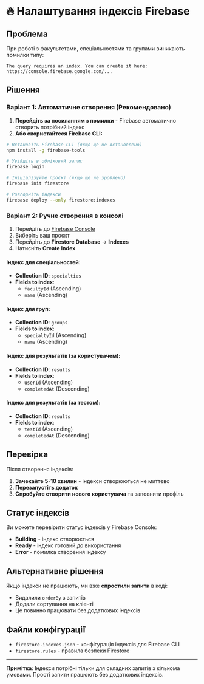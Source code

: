 # 🔥 Налаштування індексів Firebase

## Проблема
При роботі з факультетами, спеціальностями та групами виникають помилки типу:
```
The query requires an index. You can create it here: https://console.firebase.google.com/...
```

## Рішення

### Варіант 1: Автоматичне створення (Рекомендовано)

1. **Перейдіть за посиланням з помилки** - Firebase автоматично створить потрібний індекс
2. **Або скористайтеся Firebase CLI:**

```bash
# Встановіть Firebase CLI (якщо ще не встановлено)
npm install -g firebase-tools

# Увійдіть в обліковий запис
firebase login

# Ініціалізуйте проєкт (якщо ще не зроблено)
firebase init firestore

# Розгорніть індекси
firebase deploy --only firestore:indexes
```

### Варіант 2: Ручне створення в консолі

1. Перейдіть до [Firebase Console](https://console.firebase.google.com/)
2. Виберіть ваш проєкт
3. Перейдіть до **Firestore Database** → **Indexes**
4. Натисніть **Create Index**

#### Індекс для спеціальностей:
- **Collection ID**: `specialties`
- **Fields to index**:
  - `facultyId` (Ascending)
  - `name` (Ascending)

#### Індекс для груп:
- **Collection ID**: `groups`  
- **Fields to index**:
  - `specialtyId` (Ascending)
  - `name` (Ascending)

#### Індекс для результатів (за користувачем):
- **Collection ID**: `results`
- **Fields to index**:
  - `userId` (Ascending)
  - `completedAt` (Descending)

#### Індекс для результатів (за тестом):
- **Collection ID**: `results`
- **Fields to index**:
  - `testId` (Ascending)
  - `completedAt` (Descending)

## Перевірка

Після створення індексів:

1. **Зачекайте 5-10 хвилин** - індекси створюються не миттєво
2. **Перезапустіть додаток**
3. **Спробуйте створити нового користувача** та заповнити профіль

## Статус індексів

Ви можете перевірити статус індексів у Firebase Console:
- **Building** - індекс створюється
- **Ready** - індекс готовий до використання
- **Error** - помилка створення індексу

## Альтернативне рішення

Якщо індекси не працюють, ми вже **спростили запити** в коді:
- Видалили `orderBy` з запитів
- Додали сортування на клієнті
- Це повинно працювати без додаткових індексів

## Файли конфігурації

- `firestore.indexes.json` - конфігурація індексів для Firebase CLI
- `firestore.rules` - правила безпеки Firestore

---

**Примітка**: Індекси потрібні тільки для складних запитів з кількома умовами. Прості запити працюють без додаткових індексів. 